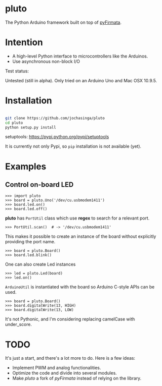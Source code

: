 pluto
=====
The Python Arduino framework built on top of [pyFirmata](https://github.com/tino/pyFirmata).

Intention
=========
+ A high-level Python interface to microcontrollers like the Arduinos.
+ Use asynchronous non-block I/O

Test status:

Untested (still in alpha).
Only tried on an Arduino Uno and Mac OSX 10.9.5.

Installation
============

```bash

git clone https://github.com/jochasinga/pluto
cd pluto
python setup.py install

```
setuptools: https://pypi.python.org/pypi/setuptools

It is currently not only Pypi, so `pip` installation is not available (yet). 

Examples
========

Control on-board LED
--------------------

    >>> import pluto 
    >>> board = pluto.Uno('/dev/cu.usbmodem1411')
    >>> board.led.on()
    >>> board.led.off()

**pluto** has `PortUtil` class which use **regex** to search for a relevant port.

    >>> PortUtil.scan()  # -> '/dev/cu.usbmodem1411'

This makes it possible to create an instance of the board without explicitly providing the port name.

    >>> board = pluto.Board()
    >>> board.led.blink()

One can also create Led instances

    >>> led = pluto.Led(board)
    >>> led.on()

`ArduinoUtil` is instantiated with the board so Arduino C-style APIs can be used.

    >>> board = pluto.Board()
    >>> board.digitalWrite(13, HIGH)
    >>> board.digitalWrite(13, LOW)

It's not Pythonic, and I'm considering replacing camelCase with under_score.

TODO
====

It's just a start, and there's a lot more to do. Here is a few ideas:

+ Implement PWM and analog functionalities.
+ Optimize the code and divide into several modules.
+ Make *pluto* a fork of *pyFirmata* instead of relying on the library.











